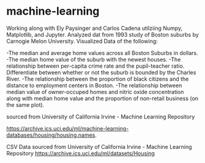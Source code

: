# machine-learning

Working along with Ely Paysinger and Carlos Cadena utilziing Numpy, Matplotlib, and Jupyter. Analyzed dat from 1993 study of Boston suburbs by Carnogie Melon University.
Visualized Data of the following:

-The median and average home values across all Boston Suburbs in dollars.
-The median home value of the suburb with the newest houses.
-The relationship between per-capita crime rate and the pupil-teacher ratio. Differentiate between whether or not the suburb is bounded by the Charles River.
-The relationship between the proportion of black citizens and the distance to employment centers in Boston.
-The relationship between median value of owner-occuped homes and nitric oxide concentration along with median home value and the proportion of non-retail business (on the same plot).

sourced from University of California Irvine - Machine Learning Repository

https://archive.ics.uci.edu/ml/machine-learning-databases/housing/housing.names.

CSV Data sourced from University of California Irvine - Machine Learning Repository https://archive.ics.uci.edu/ml/datasets/Housing
